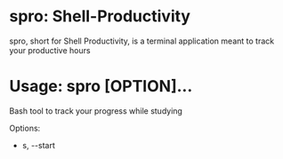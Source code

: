 # spro: Shell-Productivity
spro, short for Shell Productivity, is a terminal application meant to track your productive hours

# Usage: spro [OPTION]...
Bash tool to track your progress while studying

Options:
- s, --start <TITLE>    starts the timer and sets the session title as TITLE
- e, --end              stops the timer
- t, --table            prints the progress table for the day
- b, --balance <DAY>    prints the total progress of a given day (format: 11Jan2022)
